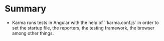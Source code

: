 # Summary

- Karma runs tests in Angular with the help of ``karma.conf.js` in order to set the startup file, the reporters, the testing framework, the browser among other things.